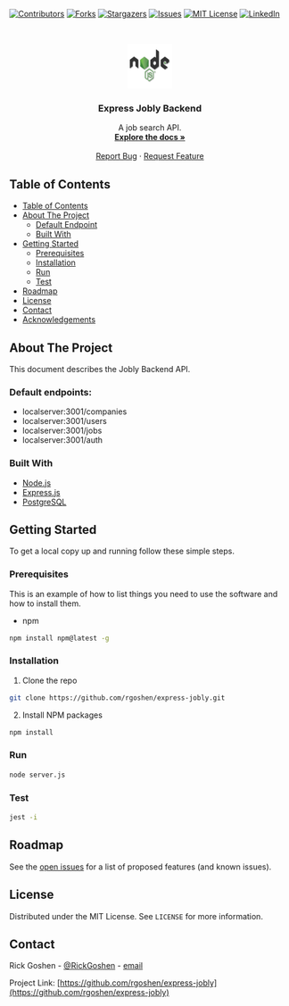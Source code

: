 <!-- PROJECT SHIELDS -->
<!--
*** I'm using markdown "reference style" links for readability.
*** Reference links are enclosed in brackets [ ] instead of parentheses ( ).
*** See the bottom of this document for the declaration of the reference variables
*** for contributors-url, forks-url, etc. This is an optional, concise syntax you may use.
*** https://www.markdownguide.org/basic-syntax/#reference-style-links
-->

[![Contributors][contributors-shield]][contributors-url]
[![Forks][forks-shield]][forks-url]
[![Stargazers][stars-shield]][stars-url]
[![Issues][issues-shield]][issues-url]
[![MIT License][license-shield]][license-url]
[![LinkedIn][linkedin-shield]][linkedin-url]

<!-- PROJECT LOGO -->
<br />
<p align="center">
  <a href="https://github.com/rgoshen/express-jobly">
    <img src="images/nodejs.png" alt="Logo" width="80" height="80">
  </a>

  <h3 align="center">Express Jobly Backend</h3>

  <p align="center">
    A job search API.
    <br />
    <a href="https://github.com/rgoshen/express-jobly"><strong>Explore the docs »</strong></a>
    <br />
    <br />
    <a href="https://github.com/rgoshen/express-jobly/issues">Report Bug</a>
    ·
    <a href="https://github.com/rgoshen/express-jobly/issues">Request Feature</a>
  </p>
</p>

<!-- TABLE OF CONTENTS -->

## Table of Contents

- [Table of Contents](#table-of-contents)
- [About The Project](#about-the-project)
  - [Default Endpoint](#default-endpoints)
  - [Built With](#built-with)
- [Getting Started](#getting-started)
  - [Prerequisites](#prerequisites)
  - [Installation](#installation)
  - [Run](#run)
  - [Test](#test)
- [Roadmap](#roadmap)
- [License](#license)
- [Contact](#contact)
- [Acknowledgements](#acknowledgements)

<!-- ABOUT THE PROJECT -->

## About The Project

This document describes the Jobly Backend API.

### Default endpoints:

- localserver:3001/companies
- localserver:3001/users
- localserver:3001/jobs
- localserver:3001/auth

### Built With

- [Node.js](https://nodejs.org/en/)
- [Express.js](https://expressjs.com/)
- [PostgreSQL](https://www.postgresql.org/)

<!-- GETTING STARTED -->

## Getting Started

To get a local copy up and running follow these simple steps.

### Prerequisites

This is an example of how to list things you need to use the software and how to install them.

- npm

```sh
npm install npm@latest -g
```

### Installation

1. Clone the repo

```sh
git clone https://github.com/rgoshen/express-jobly.git
```

2. Install NPM packages

```sh
npm install
```

### Run

```sh
node server.js
```

### Test

```sh
jest -i
```

<!-- USAGE EXAMPLES -->

<!-- ## Usage

Use this space to show useful examples of how a project can be used. Additional screenshots, code examples and demos work well in this space. You may also link to more resources.

_For more examples, please refer to the [Documentation](https://example.com)_ -->

<!-- ROADMAP -->

## Roadmap

See the [open issues](https://github.com/rgoshen/express-jobly/issues) for a list of proposed features (and known issues).

<!-- LICENSE -->

## License

Distributed under the MIT License. See `LICENSE` for more information.

<!-- CONTACT -->

## Contact

Rick Goshen - [@RickGoshen](https://twitter.com/RickGoshen) - [email](mailto:rick.goshen@gmail.com)

Project Link: [https://github.com/rgoshen/express-jobly](https://github.com/rgoshen/express-jobly)

<!-- MARKDOWN LINKS & IMAGES -->
<!-- https://www.markdownguide.org/basic-syntax/#reference-style-links -->

[contributors-shield]: https://img.shields.io/github/contributors/rgoshen/repo.svg?style=flat-square
[contributors-url]: https://github.com/rgoshen/repo/graphs/contributors
[forks-shield]: https://img.shields.io/github/forks/rgoshen/repo.svg?style=flat-square
[forks-url]: https://github.com/rgoshen/repo/network/members
[stars-shield]: https://img.shields.io/github/stars/rgoshen/repo.svg?style=flat-square
[stars-url]: https://github.com/rgoshen/repo/stargazers
[issues-shield]: https://img.shields.io/github/issues/rgoshen/repo.svg?style=flat-square
[issues-url]: https://github.com/rgoshen/repo/issues
[license-shield]: https://img.shields.io/github/license/rgoshen/repo.svg?style=flat-square
[license-url]: https://github.com/rgoshen/repo/blob/master/LICENSE.txt
[linkedin-shield]: https://img.shields.io/badge/-LinkedIn-black.svg?style=flat-square&logo=linkedin&colorB=555
[linkedin-url]: https://linkedin.com/in/rickgoshen
[product-screenshot]: images/screenshot.png
